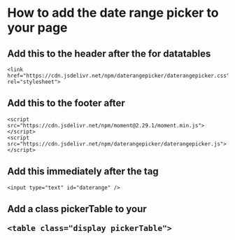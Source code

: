 # How to add the date range picker to your page

## Add this to the header after the <link> for datatables
```
<link href="https://cdn.jsdelivr.net/npm/daterangepicker/daterangepicker.css" rel="stylesheet">
```

## Add this to the footer after <script src="js/index.js"></script>
```
<script src="https://cdn.jsdelivr.net/npm/moment@2.29.1/moment.min.js"></script>
<script src="https://cdn.jsdelivr.net/npm/daterangepicker/daterangepicker.js"></script>
```

## Add this immediately after the </header> tag
```
<input type="text" id="daterange" />
```

## Add a class pickerTable to your <table>
```
<table class="display pickerTable">
```
